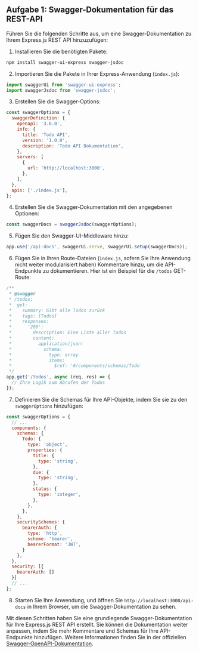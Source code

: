 ## Aufgabe 1: Swagger-Dokumentation für das REST-API

Führen Sie die folgenden Schritte aus, um eine Swagger-Dokumentation zu Ihrem Express.js REST API hinzuzufügen:

1. Installieren Sie die benötigten Pakete:

```bash
npm install swagger-ui-express swagger-jsdoc
```

2. Importieren Sie die Pakete in Ihrer Express-Anwendung (`index.js`):

```javascript
import swaggerUi from 'swagger-ui-express';
import swaggerJsdoc from 'swagger-jsdoc';
```

3. Erstellen Sie die Swagger-Options:

```javascript
const swaggerOptions = {
  swaggerDefinition: {
    openapi: '3.0.0',
    info: {
      title: 'Todo API',
      version: '1.0.0',
      description: 'Todo API Dokumentation',
    },
    servers: [
      {
        url: 'http://localhost:3000',
      },
    ],
  },
  apis: ['./index.js'], 
};
```

4. Erstellen Sie die Swagger-Dokumentation mit den angegebenen Optionen:

```javascript
const swaggerDocs = swaggerJsdoc(swaggerOptions);
```

5. Fügen Sie den Swagger-UI-Middleware hinzu:

```javascript
app.use('/api-docs', swaggerUi.serve, swaggerUi.setup(swaggerDocs));
```

6. Fügen Sie in Ihren Route-Dateien (`index.js`, sofern Sie Ihre Anwendung nicht weiter modularisiert haben) Kommentare hinzu, um die API-Endpunkte zu dokumentieren.
Hier ist ein Beispiel für die `/todos` GET-Route:

```javascript
/**
 * @swagger
 * /todos:
 *  get:
 *    summary: Gibt alle Todos zurück
 *    tags: [Todos]
 *    responses:
 *      '200':
 *        description: Eine Liste aller Todos
 *        content:
 *          application/json:
 *            schema:
 *              type: array
 *              items:
 *                $ref: '#/components/schemas/Todo'
 */
app.get('/todos', async (req, res) => {
  // Ihre Logik zum Abrufen der Todos
});
```

7. Definieren Sie die Schemas für Ihre API-Objekte, indem Sie sie zu den `swaggerOptions` hinzufügen:

```javascript
const swaggerOptions = {
  // ...
  components: {
    schemas: {
      Todo: {
        type: 'object',
        properties: {
          title: {
            type: 'string',
          },
          due: {
            type: 'string',
          },
          status: {
            type: 'integer',
          },
        },
      },
    },
    securitySchemes: {
      bearerAuth: {
        type: 'http',
        scheme: 'bearer',
        bearerFormat: 'JWT',
      }
    },
  },
  security: [{
    bearerAuth: []
  }]
  // ...
};
```

8. Starten Sie Ihre Anwendung, und öffnen Sie `http://localhost:3000/api-docs` in Ihrem Browser, um die Swagger-Dokumentation zu sehen.

Mit diesen Schritten haben Sie eine grundlegende Swagger-Dokumentation für Ihre Express.js REST API erstellt. Sie können die Dokumentation weiter anpassen, indem Sie mehr Kommentare und Schemas für Ihre API-Endpunkte hinzufügen. Weitere Informationen finden Sie in der offiziellen [Swagger-OpenAPI-Dokumentation](https://swagger.io/specification/).
